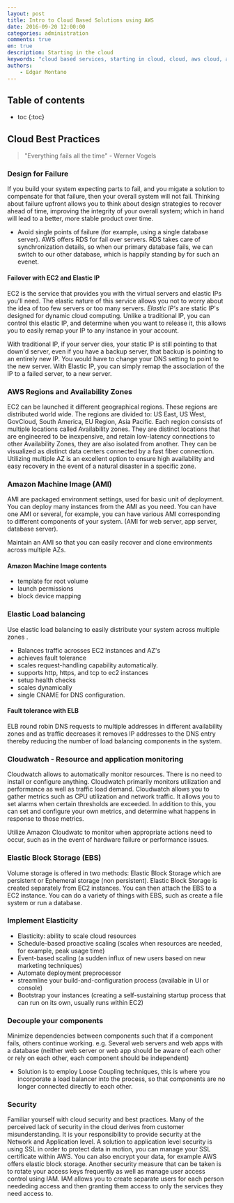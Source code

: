 ```yaml
---
layout: post
title: Intro to Cloud Based Solutions using AWS
date: 2016-09-20 12:00:00
categories: administration
comments: true
en: true
description: Starting in the cloud
keywords: "cloud based services, starting in cloud, cloud, aws cloud, amazon web services, amazonwebservices, amazon, amazon cloud, ec2, redshift, amazon machine image, ami, elastic load balancing, elb, intro to cloud, cloud tutorial, aws tutorial"
authors:
    - Edgar Montano
---
```


## Table of contents

* toc
{:toc}


## Cloud Best Practices
> "Everything fails all the time" - Werner Vogels

###  Design for Failure
If you build your system expecting parts to fail, and you migate a solution to compensate for that failure, then your overall system will not fail. Thinking about failure upfront allows you to think about design strategies to recover ahead of time, improving the integrity of your overall system; which in hand will lead to a better, more stable product over time.

* Avoid single points of failure (for example, using a single database server). AWS offers RDS for fail over servers. RDS takes care of synchronization details, so when our primary database fails, we can switch to our other database, which is happily standing by for such an evenet.

#### Failover with EC2 and Elastic IP
EC2 is the service that provides you with the virtual servers and elastic IPs you'll need. The elastic nature of this service allows you not to worry about the idea of too few servers or too many servers. _Elastic IP's_ are static IP's designed for dynamic cloud computing. Unlike a traditional IP, you can control this elastic IP, and determine when you want to release it, this allows you to easily remap your IP to any instance in your account.

With traditional IP, if your server dies, your static IP is still pointing to that down'd server, even if you have a backup server, that backup is pointing to an entirely new IP. You would have to change your DNS setting to point to the new server. With Elastic IP, you can simply remap the association of the IP to a failed server, to a new server.

### AWS Regions and Availability Zones
EC2 can be launched it different geographical regions. These regions are distributed world wide. The regions are divided to: US East, US West, GovCloud, South America, EU Region, Asia Pacific. Each region consists of multiple locations called Availability zones. They are distinct locations that are engineered to be inexpensive, and retain low-latency connections to other Availability Zones, they are also isolated from another. They can be visualized as distinct data centers connected by a fast fiber connection. Utilizing multiple AZ is an excellent option to ensure high availability and easy recovery in the event of a natural disaster in a specific zone.

### Amazon Machine Image (AMI)
AMI are packaged environment settings, used for basic unit of deployment. You can deploy many instances from the AMI as you need. You can have one AMI or several, for example, you can have various AMI corresponding to different components of your system. (AMI for web server, app server, database server).

Maintain an AMI so that you can easily recover and clone environments across multiple AZs.

#### Amazon Machine Image contents
* template for root volume
* launch permissions
* block device mapping

### Elastic Load balancing
Use elastic load balancing to easily distribute your system across multiple zones .

* Balances traffic acrosses EC2 instances and AZ's
* achieves fault tolerance
* scales request-handling capability automatically.
* supports http, https, and tcp to ec2 instances
* setup health checks
* scales dynamically
* single CNAME for DNS configuration.

#### Fault tolerance with ELB
ELB round robin DNS requests to multiple addresses in different availability zones and as traffic decreases it removes IP  addresses to the DNS entry thereby reducing the number of load balancing components in the system.


### Cloudwatch - Resource and application monitoring

Cloudwatch allows to automatically monitor resources. There is no need to install or configure anything. Cloudwatch primarily monitors utilization and performance as well as traffic load demand. Cloudwatch allows you to gather metrics such as CPU utilization and network traffic. It allows you to set alarms when certain thresholds are exceeded. In addition to this, you can set and configure your own metrics, and determine what happens in response to those metrics.

Utilize Amazon Cloudwatc to monitor when appropriate actions need to occur, such as in the event of hardware failure or performance issues.

### Elastic Block Storage (EBS)
Volume storage is offered in two methods: Elastic Block Storage which are persistent or Ephemeral storage (non persistent). Elastic Block Storage is created separately from EC2 instances. You can then attach the EBS to a EC2 instance. You can do a variety of things with EBS, such as create a file system or run a database.  

### Implement Elasticity
* Elasticity: ability to scale cloud resources
* Schedule-based proactive scaling (scales when resources are needed, for example, peak usage time)
* Event-based scaling (a sudden influx of new users based on new marketing techniques)
* Automate deployment preprocessor
* streamline your build-and-configuration process (available in UI or console)
* Bootstrap your instances (creating a self-sustaining startup process that can run on its own, usually runs within EC2)

### Decouple your components
Minimize dependencies between components such that if a component fails, others continue working. e.g. Several web servers and web apps with a database (neither web server or web app should be aware of each other or rely on each  other, each component should be independent)
* Solution is to employ Loose Coupling techniques, this is where you incorporate a load balancer into the process, so that components are no longer connected directly to each other.

### Security
Familiar yourself with cloud security and best practices. Many of the perceived lack of security in the cloud derives from customer misunderstanding. It is your responsibility to provide security at the Network and Application level.  A solution to application level security is using SSL in order to protect data in motion, you can manage your SSL certificate within AWS. You can also encrypt your data, for example AWS offers elastic block storage. Another security measure that can be taken is to rotate your access keys frequently as well as manage user access control using IAM. IAM allows you to create separate users for each person neededing access and then granting them access to only the services they need access to.
